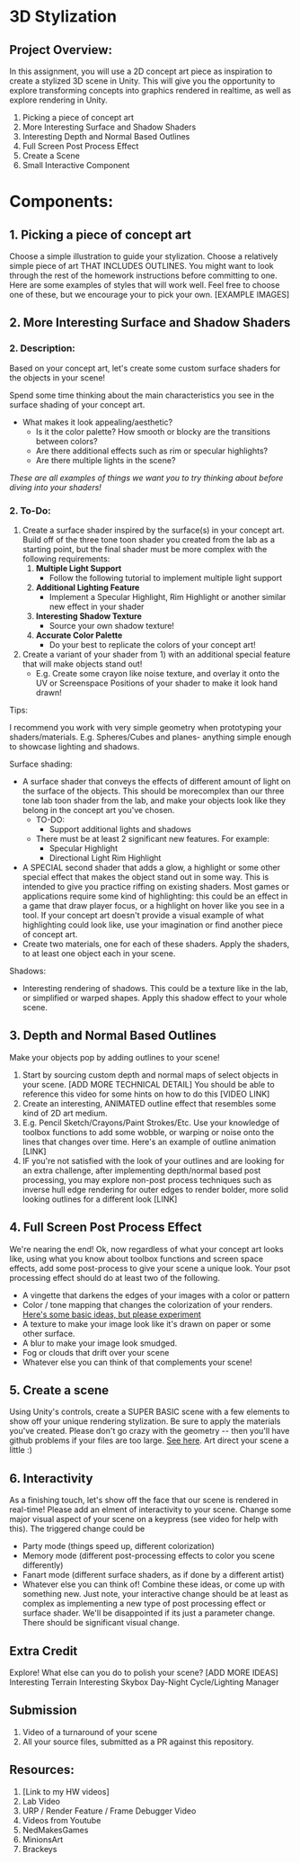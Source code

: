 # 3D Stylization

## Project Overview:
In this assignment, you will use a 2D concept art piece as inspiration to create a stylized 3D scene in Unity. This will give you the opportunity to explore transforming concepts into graphics rendered in realtime, as well as explore rendering in Unity.

1. Picking a piece of concept art
2. More Interesting Surface and Shadow Shaders
3. Interesting Depth and Normal Based Outlines
4. Full Screen Post Process Effect
5. Create a Scene
6. Small Interactive Component

# Components:

## 1. Picking a piece of concept art
Choose a simple illustration to guide your stylization. Choose a relatively simple piece of art THAT INCLUDES OUTLINES. You might want to look through the rest of the homework instructions before committing to one. Here are some examples of styles that will work well. Feel free to choose one of these, but we encourage your to pick your own.
[EXAMPLE IMAGES]


## 2. More Interesting Surface and Shadow Shaders

### **2. Description:**
Based on your concept art, let's create some custom surface shaders for the objects in your scene! 

Spend some time thinking about the main characteristics you see in the surface shading of your concept art. 
* What makes it look appealing/aesthetic?
  * Is it the color palette? How smooth or blocky are the transitions between colors?
  * Are there additional effects such as rim or specular highlights?
  * Are there multiple lights in the scene?

*These are all examples of things we want you to try thinking about before diving into your shaders!*

### **2. To-Do:**
1. Create a surface shader inspired by the surface(s) in your concept art. Build off of the three tone toon shader you created from the lab as a starting point, but the final shader must be more complex with the following requirements:
    1. **Multiple Light Support**
        - Follow the following tutorial to implement multiple light support
    2. **Additional Lighting Feature**
        - Implement a Specular Highlight, Rim Highlight or another similar new effect in your shader
    3. **Interesting Shadow Texture**
        - Source your own shadow texture!
    4. **Accurate Color Palette**
        - Do your best to replicate the colors of your concept art!
 2. Create a variant of your shader from 1) with an additional special feature that will make objects stand out!
     - E.g. Create some crayon like noise texture, and overlay it onto the UV or Screenspace Positions of your shader to make it look hand drawn!

Tips:

I recommend you work with very simple geometry when prototyping your shaders/materials. E.g. Spheres/Cubes and planes- anything simple enough to showcase lighting and shadows.


Surface shading:
  * A surface shader that conveys the effects of different amount of light on the surface of the objects. This should be morecomplex than our three tone lab toon shader from the lab, and make your objects look like they belong in the concept art you've chosen.
    * TO-DO:
      * Support additional lights and shadows  
    * There must be at least 2 significant new features. For example:
      * Specular Highlight
      * Directional Light Rim Highlight
  * A SPECIAL second shader that adds a glow, a highlight or some other special effect that makes the object stand out in some way. This is intended to give you practice riffing on existing shaders. Most games or applications require some kind of highlighting: this could be an effect in a game that draw player focus, or a highlight on hover like you see in a tool. If your concept art doesn't provide a visual example of what highlighting could look like, use your imagination or find another piece of concept art.
  * Create two materials, one for each of these shaders. Apply the shaders, to at least one object each in your scene.

Shadows:
* Interesting rendering of shadows. This could be a texture like in the lab, or simplified or warped shapes. Apply this shadow effect to your whole scene.

## 3. Depth and Normal Based Outlines
Make your objects pop by adding outlines to your scene!
1. Start by sourcing custom depth and normal maps of select objects in your scene. [ADD MORE TECHNICAL DETAIL] You should be able to reference this video for some hints on how to do this [VIDEO LINK]
2. Create an interesting, ANIMATED outline effect that resembles some kind of 2D art medium.
  1. E.g. Pencil Sketch/Crayons/Paint Strokes/Etc. Use your knowledge of toolbox functions to add some wobble, or warping or noise onto the lines that changes over time. Here's an example of outline animation [LINK]
  2. IF you're not satisfied with the look of your outlines and are looking for an extra challenge, after implementing depth/normal based post processing, you may explore non-post process techniques such as inverse hull edge rendering for outer edges to render bolder, more solid looking outlines for a different look [LINK]

## 4. Full Screen Post Process Effect
We're nearing the end! Ok, now regardless of what your concept art looks like, using what you know about toolbox functions and screen space effects, add some post-process to give your scene a unique look. Your psot processing effect should do at least two of the following.
* A vingette that darkens the edges of your images with a color or pattern
* Color / tone mapping that changes the colorization of your renders. [Here's some basic ideas, but please experiment](https://gmshaders.com/tutorials/basic_colors/) 
* A texture to make your image look like it's drawn on paper or some other surface.
* A blur to make your image look smudged.
* Fog or clouds that drift over your scene
* Whatever else you can think of that complements your scene!

## 5. Create a scene
Using Unity's controls, create a SUPER BASIC scene with a few elements to show off your unique rendering stylization. Be sure to apply the materials you've created. Please don't go crazy with the geometry -- then you'll have github problems if your files are too large. [See here](https://docs.github.com/en/repositories/working-with-files/managing-large-files/about-large-files-on-github). Art direct your scene a little :)

## 6. Interactivity
As a finishing touch, let's show off the face that our scene is rendered in real-time! Please add an elment of interactivity to your scene. Change some major visual aspect of your scene on a keypress (see video for help with this). The triggered change could be
* Party mode (things speed up, different colorization)
* Memory mode (different post-processing effects to color you scene differently)
* Fanart mode (different surface shaders, as if done by a different artist)
* Whatever else you can think of! Combine these ideas, or come up with something new. Just note, your interactive change should be at least as complex as implementing a new type of post processing effect or surface shader. We'll be disappointed if its just a parameter change. There should be significant visual change.

## Extra Credit
Explore! What else can you do to polish your scene?
[ADD MORE IDEAS]
Interesting Terrain
Interesting Skybox
Day-Night Cycle/Lighting Manager

## Submission
1. Video of a turnaround of your scene
2. All your source files, submitted as a PR against this repository.

## Resources:
1. [Link to my HW videos]
2. Lab Video
3. URP / Render Feature / Frame Debugger Video
4. Videos from Youtube
  1. NedMakesGames
  2. MinionsArt
  3. Brackeys
